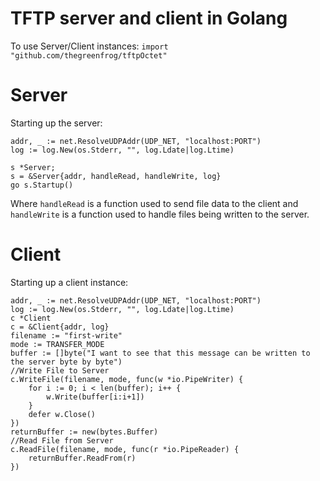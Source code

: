 # TFTP server and client in Golang
To use Server/Client instances: `import "github.com/thegreenfrog/tftpOctet"`

# Server
Starting up the server:
```
addr, _ := net.ResolveUDPAddr(UDP_NET, "localhost:PORT")
log := log.New(os.Stderr, "", log.Ldate|log.Ltime)

s *Server;
s = &Server{addr, handleRead, handleWrite, log}
go s.Startup()
```
Where `handleRead` is a function used to send file data to the client and `handleWrite` is a function used to handle files being written to the server.

# Client
Starting up a client instance:
```
addr, _ := net.ResolveUDPAddr(UDP_NET, "localhost:PORT")
log := log.New(os.Stderr, "", log.Ldate|log.Ltime)
c *Client
c = &Client{addr, log}
filename := "first-write"
mode := TRANSFER_MODE
buffer := []byte("I want to see that this message can be written to the server byte by byte")
//Write File to Server
c.WriteFile(filename, mode, func(w *io.PipeWriter) {
	for i := 0; i < len(buffer); i++ {
		w.Write(buffer[i:i+1])
	}
	defer w.Close()
})
returnBuffer := new(bytes.Buffer)
//Read File from Server
c.ReadFile(filename, mode, func(r *io.PipeReader) {
	returnBuffer.ReadFrom(r)
})
```
